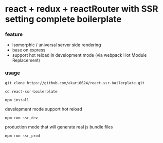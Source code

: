 # react + redux + reactRouter with SSR setting complete boilerplate

### feature
- isomorphic / universal server side rendering
- base on express
- support hot reload in development mode (via webpack Hot Module Replacement)

### usage
``` shell
git clone https://github.com/akari0624/react-ssr-boilerplate.git 
```

``` shell
cd react-ssr-boilerplate
```

``` shell
npm install
```

development mode support hot reload
``` shell
npm run ssr_dev
```

production mode that will generate real js bundle files
``` shell
npm run ssr_prod
```
